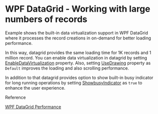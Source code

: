 # WPF DataGrid - Working with large numbers of records
Example shows the built-in data virtualization support in WPF DataGrid where it processes the record creations in on-demand for better loading performance. 

In this way, datagrid provides the same loading time for 1K records and 1 million record. You can enable data virtualization in datagrid by setting [EnableDataVirtualization](https://help.syncfusion.com/cr/cref_files/wpf/Syncfusion.SfGrid.WPF~Syncfusion.UI.Xaml.Grid.SfDataGrid~EnableDataVirtualization.html) property. Also, setting [UseDrawing](https://help.syncfusion.com/cr/cref_files/wpf/Syncfusion.SfGrid.WPF~Syncfusion.UI.Xaml.Grid.SfDataGrid~UseDrawing.html) property as `Default` improves the loading and also scrolling performance.

In addition to that datagrid provides option to show built-in busy indicator for long running operations by setting [ShowbusyIndicator](https://help.syncfusion.com/cr/cref_files/wpf/Syncfusion.SfGrid.WPF~Syncfusion.UI.Xaml.Grid.SfDataGrid~ShowBusyIndicator.html) as `true` to enhance the user experience.

Reference

[WPF DataGrid Performance](https://help.syncfusion.com/wpf/sfdatagrid/performance)

